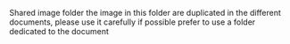 Shared image folder
the image in this folder are duplicated in the different documents, please use it carefully
if possible prefer to use a folder dedicated to the document